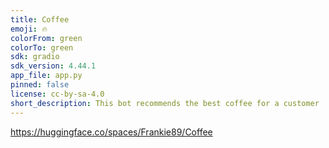 ```yaml
---
title: Coffee
emoji: 🔥
colorFrom: green
colorTo: green
sdk: gradio
sdk_version: 4.44.1
app_file: app.py
pinned: false
license: cc-by-sa-4.0
short_description: This bot recommends the best coffee for a customer
---
```


https://huggingface.co/spaces/Frankie89/Coffee
